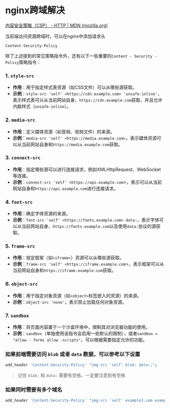 # nginx跨域解决

[内容安全策略（CSP） - HTTP | MDN (mozilla.org)](https://developer.mozilla.org/zh-CN/docs/Web/HTTP/CSP)

当前端访问资源跨域时，可以在nginx中添加请求头

`Content-Security-Policy`

除了上述提到的常见策略指令外，还有以下一些重要的`Content - Security - Policy`策略指令：

### 1. `style-src`

- **作用**：用于指定样式表资源（如CSS文件）可以从哪些源获取。
- **示例**：`style-src 'self' <https://cdn.example.com> 'unsafe-inline'`，表示样式表可以从当前网站自身、`https://cdn.example.com`获取，并且允许内联样式（`unsafe-inline`）。

### 2. `media-src`

- **作用**：定义媒体资源（如音频、视频文件）的来源。
- **示例**：`media-src 'self' <https://media.example.com>`，表示媒体资源可以从当前网站自身和`https://media.example.com`获取。

### 3. `connect-src`

- **作用**：指定哪些源可以进行连接请求，例如XMLHttpRequest、WebSocket等连接。
- **示例**：`connect-src 'self' <https://api.example.com`>，表示可以从当前网站自身和`https://api.example.com`进行连接请求。

### 4. `font-src`

- **作用**：确定字体资源的来源。
- **示例**：`font-src 'self' <https://fonts.example.com> data:`，表示字体可以从当前网站自身、`https://fonts.example.com`以及使用`data:`协议的源获取。

### 5. `frame-src`

- **作用**：规定框架（如`<iframe>`）资源可以从哪些源获取。
- **示例**：`frame-src 'self' <https://iframe.example.com`>，表示框架可以从当前网站自身和`https://iframe.example.com`获取。

### 6. `object-src`

- **作用**：用于指定对象资源（如`<object>`标签嵌入的资源）的来源。
- **示例**：`object-src 'none'`，表示禁止加载任何对象资源。

### 7. `sandbox`

- **作用**：将页面内容置于一个沙盒环境中，限制其对浏览器功能的使用。
- **示例**：`sandbox`（单独使用该指令会启用一些默认的限制），或者`sandbox = "allow - forms allow -scripts"`，可以根据需要指定允许的功能。

### 如果前端需要访问 `blob` 或者 `data` 数据，可以参考以下设置

```bash
add_header 'Content-Security-Policy' "img-src 'self' blob: data:;";
```

> 记住 `blob:` 和 `data:` 需要有空格，一定要注意到有空格
> 

### 如果同时需要有多个域名

```bash
add_header 'Content-Security-Policy' "img-src 'self' example1.com example2.com example3.com blob: data:;";
```